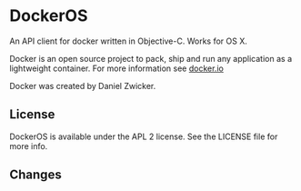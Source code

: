 DockerOS
=========

An API client for docker written in Objective-C. Works for OS X.

Docker is an open source project to pack, ship and run any application as a lightweight container. For more information see [docker.io](http://www.docker.io/)

Docker was created by Daniel Zwicker.

## License

DockerOS is available under the APL 2 license. See the LICENSE file for more info.

Changes
-------